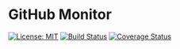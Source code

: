 # GitHub Monitor

[![License: MIT](https://img.shields.io/github/license/victorfsf/github-monitor.svg)](LICENSE.txt)
[![Build Status](https://circleci.com/gh/victorfsf/github-monitor/tree/master.svg?style=shield)](https://circleci.com/gh/victorfsf/github-monitor)
[![Coverage Status](https://coveralls.io/repos/github/victorfsf/github-monitor/badge.svg?branch=master)](https://coveralls.io/github/victorfsf/github-monitor?branch=master)
